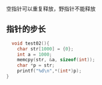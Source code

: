 空指针可以重复释放，野指针不能释放

## 指针的步长
```c
  void test02(){
    char str[1000] = {0};
    int a = 1000;
    memcpy(str, &a, sizeof(int));
    char *p = str;
    printf("%d\n",*(int*)p);
}
